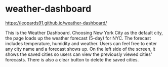 # weather-dashboard

 https://leopards91.github.io/weather-dashboard/
 
 This is the Weather Dashboard. Choosing New York City as the default city, the page loads up the weather forecast (5-day) for NYC. The forecast includes temperature, humidity and weather. Users can feel free to enter any city name and a forecast shows up. On the left side of the screen, it shows the saved cities so users can view the previously viewed cities' forecasts. There is also a clear button to delete the saved cities. 
